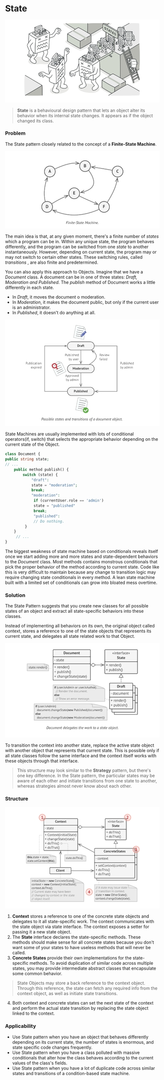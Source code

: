 # State

![state](state.png)

> **State** is a behavioural design pattern that lets an object alter its behavior when its internal state changes. It appears as if the object changed its class.

### Problem
The State pattern closely related to the concept of a **Finite-State Machine**.

![finite-state-machine](finite-state-machine.png)

The main idea is that, at any given moment, there's a finite number of _states_ which a program can be in. Within any unique state, the program behaves differently, and the program can be switched from one _state_ to another instantaneously. However, depending on current state, the program may or may not switch to certain other states. These switching rules, called _transitions_ , are also finite and predetermined.

You can also apply this approach to Objects. Imagine that we have a _Document_ class. A document can be in one of three states: _Draft, Moderation and Published_. The _publish_ method of Document works a little differently in each state.

* In _Draft_, it moves the document o moderation.
* In _Moderation_, it makes the document public, but only if the current user is an administrator.
* In _Published_, it doesn't do anything at all.

![document-states](document-states.png)

State Machines are usually implemented with lots of conditional operators(if, switch) that selects the appropriate behavior depending on the current state of the Object.

```php
class Document {
public string state;
// ...
    public method publish() {
        switch (state) {
            "draft":
            state = "moderation";
            break;
            "moderation":
             if (currentUser.role == 'admin')
             state = "published"
             break;
             "published":
             // Do nothing.
         }
    }
     // ...
}
```

The biggest weakness of state machine based on conditionals reveals itself once we start adding more and more states and state-dependent behaviors to the _Document_ class. Most methods contains monstrous conditionals that pick the proper behavior of the method according to current state. Code like this is very difficult to maintain because any change to transition logic may require changing state conditionals in every method. A lean state machine built with a limited set of conditionals can grow into bloated mess overtime.

### Solution

The State Pattern suggests that you create new classes for all possible states of an object and extract all state-specific behaviors into these classes.

Instead of implementing all behaviors on its own, the original object called context, stores a reference to one of the state objects that represents its current state, and delegates all state related work to that Object.

![state pattern](state-pattern.png)

To transition the context into another state, replace the active state object with another object that represents that current state. This is possible only if all state classes follow the same interface and the context itself works with these objects through that interface.

> This structure may look similar to the **Strategy** pattern, but there's one key difference. In the State pattern, the particular states may be aware of each other and initiate transitions from one state to another, whereas strategies almost never know about each other.

### Structure

![structure](structure.png)

1. **Context** stores a reference to one of the concrete state objects and delegates to it all state-specific work. The context communicates with the state object via state interface. The context exposes a setter for passing it a new state object.
2. The **State** interface declares the state-specific methods. These methods should make sense for all concrete states because you don't want some of your states to have useless methods that will never be called.
3. **Concrete States** provide their own implementations for the state-specific methods. To avoid duplication of similar code across multiple states, you may provide intermediate abstract classes that encapsulate some common behavior.

> State Objects may store a back reference to the context object. Through this reference, the state can fetch any required info from the context object, as well as initiate state transitions.

4. Both context and concrete states can set the next state of the context and perform the actual state transition by replacing the state object linked to the context.

### Applicability

* Use State pattern when you have an object that behaves differently depending on its current state, the number of states is enormous, and state specific code changes frequently.
* Use State pattern when you have a class polluted with massive conditionals that alter how the class behaves according to the current values of the class's fields.
* Use State pattern when you have a lot of duplicate code across similar states and transitions of a condition-based state machine.
